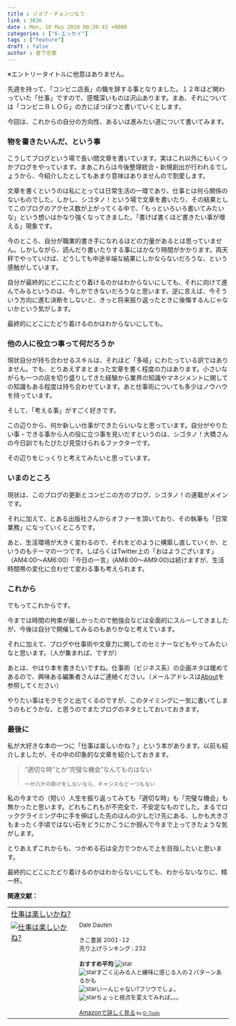 ```yaml
---
title : ジョブ・チェンジなう
link : 3836
date : Mon, 10 May 2010 00:20:45 +0000
categories : ["6-エッセイ"]
tags : ["feature"]
draft : false
author : 倉下忠憲
---
```


※エントリータイトルに他意はありません。

先週を持って、「コンビニ店長」の職を辞する事となりました。１２年ほど関わっていた「仕事」ですので、感慨深いものは沢山あります。まあ、それについては「コンビニＢＬＯＧ」の方にぼつぼつと書いていくとします。

今回は、これからの自分の方向性、あるいは進みたい道について書いてみます。

<h3>物を書きたいんだ、という事</h3>
こうしてブログという場で長い間文章を書いています。実はこれ以外にもいくつかブログをやっています。まあこれらは今後整理統合・新規創出が行われるでしょうから、今紹介したとしてもあまり意味はありませんので割愛します。

文章を書くというのは私にとっては日常生活の一環であり、仕事とは何ら関係のないものでした。しかし、シゴタノ！という場で文章を書いたり、その結果としてこのブログのアクセス数が上がってくる中で、「もっといろいろ書いてみたいな」という想いはかなり強くなってきました。「書けば書くほど書きたい事が増える」現象です。

今のところ、自分が職業的書き手になれるほどの力量があるとは思っていません。しかしながら、読んだり書いたりする事にはかなり時間がかかります。両天秤でやっていけば、どうしても中途半端な結果にしかならないだろうな、という感触がしています。

自分が最終的にどこにたどり着けるのかはわからないにしても、それに向けて進んでみるというのは、今しかできないだろうなと思います。逆に言えば、今そういう方向に進む決断をしないと、きっと将来振り返ったときに後悔するんじゃないかという気がします。

最終的にどこにたどり着けるのかはわからないにしても。


<h3>他の人に役立つ事って何だろうか</h3>
現状自分が持ち合わせるスキルは、それほど「多岐」にわたっている訳ではありません。でも、とりあえずまとまった文章を書く程度の力はあります。小さいながらも一つの店を切り盛りしてきた経験から業界の知識やマネジメントに関しての知識もある程度は持ち合わせています。あと仕事術についても多少はノウハウを持っています。

そして、「考える事」がすごく好きです。

この辺りから、何か新しい仕事ができたらいいなと思っています。自分がやりたい事・できる事から人の役に立つ事を見いだすというのは、シゴタノ！大橋さんの今日訓でもたびたび見受けられるファクターです。

その辺りをじっくりと考えてみたいと思っています。
<h3>いまのところ</h3>
現状は、このブログの更新とコンビニの方のブログ、シゴタノ！の連載がメインです。

それに加えて、とある出版社さんからオファーを頂いており、その執筆も「日常業務」になっていくところです。

あと、生活環境が大きく変わるので、それをどのように構築し直していくか、というのもテーマの一つです。しばらくはTwitter上の「おはようございます」（AM4:00〜AM6:00）「今日の一言」(AM8:00〜AM9:00)は続けますが、生活時間帯の変化に合わせて変わる事も考えられます。
<h3>これから</h3>
でもってこれからです。

今までは時間の拘束が厳しかったので勉強会などは全面的にスルーしてきましたが、今後は自分で開催してみるのもありかなと考えています。

それに加えて、ブログや仕事術や文章力に関してのセミナーなどもやってみたいなと思います。（人が集まれば、ですが）

あとは、やはり本を書きたいですね。仕事術（ビジネス系）の企画ネタは暖めてあるので、興味ある編集者さんはご連絡ください。（メールアドレスは<a href="https://rashita.net/blog/?page_id=2">About</a>を参照してください）

やりたい事はモクモクと出てくるのですが、このタイミングに一気に書いてしまうのもどうかな、と思うのでまたブログのネタとしておいておきます。
<h3>最後に</h3>
私が大好きな本の一つに「仕事は楽しいかね？」という本があります。以前も紹介しましたが、その中の印象的な文章を紹介しておきます。

<blockquote>
    ”適切な時”とか”完璧な機会”なんてものはない
	
    一か八かの掛けをしないなら、チャンスなど一つもない
</blockquote>

私の今までの（短い）人生を振り返ってみても「適切な時」も「完璧な機会」も無かったと思います。どれもこれもが不完全で、不安定なものでした。まるでロッククライミング中に手を伸ばした先のほんの少しだけ先にある、しかも大きさもまったく手頃ではない石をどうにかこうにか掴んで今まで上ってきたような気がします。

とりあえずこれからも、つかめる石は全力でつかんで上を目指したいと思います。

最終的にどこにたどり着けるのかはわからないにしても、わからないなりに、精一杯。

<strong>関連文献：</strong>
<table  border="0" cellpadding="5"><tr><td colspan="2"><a href="http://www.amazon.co.jp/exec/obidos/ASIN/4877710787/rashita1000-22/" target="_top">仕事は楽しいかね?</a></td></tr><tr><td valign="top"><a href="http://www.amazon.co.jp/exec/obidos/ASIN/4877710787/rashita1000-22/" target="_top"><img src="http://ecx.images-amazon.com/images/I/514AWCH6ZNL._SL160_.jpg" border="0" alt="仕事は楽しいかね?" /></a></td><td valign="top"><font size="-1">Dale Dauten <br /><br />きこ書房  2001-12<br />売り上げランキング : 232<br /><br /><strong>おすすめ平均  </strong><img src="http://g-images.amazon.com/images/G/01/detail/stars-4-5.gif" alt="star" /><br /><img src="http://g-images.amazon.com/images/G/01/detail/stars-4-0.gif" alt="star" />すごく沁みる人と嫌味に感じる人の２パターンあるかも<br /><img src="http://g-images.amazon.com/images/G/01/detail/stars-3-0.gif" alt="star" />いーんじゃない?フツウでしょ。<br /><img src="http://g-images.amazon.com/images/G/01/detail/stars-5-0.gif" alt="star" />ちょっと視点を変えてみれば。。。<br /><br /><a href="http://www.amazon.co.jp/exec/obidos/ASIN/4877710787/rashita1000-22/" target="_top">Amazonで詳しく見る</a></font><font size="-2"> by <a href="http://www.goodpic.com/mt/aws/index.html" >G-Tools</a></font></td></tr></table>

